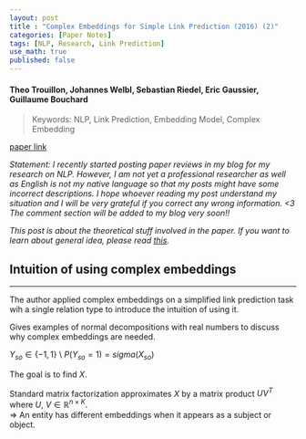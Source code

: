 ```yaml
---
layout: post
title : "Complex Embeddings for Simple Link Prediction (2016) (2)"
categories: [Paper Notes]
tags: [NLP, Research, Link Prediction]
use_math: true
published: false
---
```

#### Theo Trouillon, Johannes Welbl, Sebastian Riedel, Eric Gaussier, Guillaume Bouchard
>Keywords: NLP, Link Prediction, Embedding Model, Complex Embedding

[paper link](https://arxiv.org/pdf/1606.06357.pdf)

_Statement: I recently started posting paper reviews in my blog for my research on NLP. 
However, I am not yet a professional researcher as well as English is not my native language so that my posts might have some incorrect descriptions.
I hope whoever reading my post understand my situation and I will be very grateful if you correct any wrong information. <3
The comment section will be added to my blog very soon!!_

_This post is about the theoretical stuff involved in the paper. 
If you want to learn about general idea, please read [this](http://jaeinkr.github.io/paper%20notes/2021/02/18/paper_complex1.html)._


## Intuition of using complex embeddings
---
The author applied complex embeddings on a simplified link prediction task wih a single relation type to introduce the intuition of using it.

Gives examples of normal decompositions with real numbers to discuss why complex embeddings are needed.

$Y_{so}\in \{-1, 1\}$ \\
$P(Y_{so}=1)=sigma(X_{so})$

The goal is to find $X$.

Standard matrix factorization approximates $X$ by a matrix product $UV^T$ where $U$, $V$$\in{\mathbb{R}^{n\times K}}$.\
$\Longrightarrow$ An entity has different embeddings when it appears as a subject or object.

